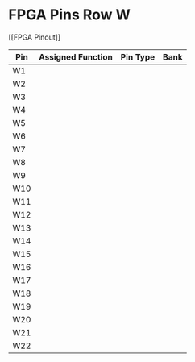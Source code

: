 # FPGA Pins Row W
[[FPGA Pinout]]

| Pin | Assigned Function | Pin Type | Bank |
| --- | ----------------- | -------- | ---- |
| W1  |                   |          |      |
| W2  |                   |          |      |
| W3  |                   |          |      |
| W4  |                   |          |      |
| W5  |                   |          |      |
| W6  |                   |          |      |
| W7  |                   |          |      |
| W8  |                   |          |      |
| W9  |                   |          |      |
| W10 |                   |          |      |
| W11 |                   |          |      |
| W12 |                   |          |      |
| W13 |                   |          |      |
| W14 |                   |          |      |
| W15 |                   |          |      |
| W16 |                   |          |      |
| W17 |                   |          |      |
| W18 |                   |          |      |
| W19 |                   |          |      |
| W20 |                   |          |      |
| W21 |                   |          |      |
| W22 |                   |          |      |

